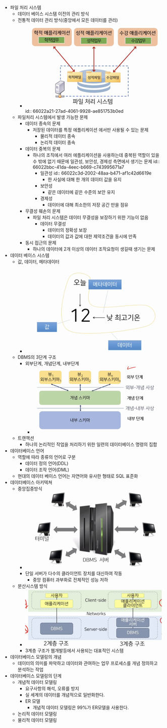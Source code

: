 - 파일 처리 시스템
	- 데이터 베이스 시스템 이전의 관리 방식
	- 전통적 데이터 관리 방식(중앙에서 모든 데이터를 관리)
		- ![image.png](../assets/image_1711417926498_0.png)
		  id:: 66022a21-27ad-4061-9928-ae851753b0ed
	- 파일처리 시스템에서 발생 가능한 문제
		- 데이터 종속의 문제
			- 저장된 데이터를 특정 에플리케이션 에서만 사용될 수 있는 문제
				- 물리적 데이터 종속
				- 논리적 데이터 종속
		- 데이터 중복의 문제
			- 하나의 조직에서 여러 에플리케이션을 사용하는데 중복된 역할이 있을 수 밖에 없기 때문에 일관성, 보안성, 경제성 측면에서 생기는 문제
			  id:: 66022bbc-41da-4eec-b669-c743995671a7
				- 일관성
				  id:: 66022c3d-2002-48aa-b471-af1c42d6619e
					- 한 사실에 대해 한 개의 데이터 값을 유지
				- 보안성
					- 같은 데이터에 같은 수준의 보안 유지
				- 경제성
					- 데이터에 대해 최소한의 저장 공간 만을 점유
		- 무결성 훼손의 문제
			- 파일 처리 시스템은 데이터 무결성을 보장하기 위한 기능이 없음
				- 데이터 무결성
					- 데이터의 정확성 보장
					- 데이터의 값과 값에 대한 제약조건을 동시에 만족
		- 동시 접근의 문제
			- 하나의 데이터에 2개 이상의 데이터 조작요청이 생길때 생기는 문제
- 데이터 베이스 시스템
	- 값, 데이터, 메타데이터
		- ![image.png](../assets/image_1711422955771_0.png)
	- DBMS의 3단계 구조
		- 외부단계, 개념단계, 내부단계
			- ![image.png](../assets/image_1711436415285_0.png)
	- 트랜잭션
		- 하나의 논리적인 작업을 처리하기 위한 일련의 데이터베이스 명령의 집합
- 데이터베이스 언어
	- 역할에 따라 종류의 언어로 구분
		- 데이터 정의 언어(DDL)
		- 데이터 조작 언어(DML)
	- 현대의 데이터 베이스 언어는 자연어와 유사한 형태로 SQL 표준화
- 데이터베이스 아키텍쳐
	- 중앙집중방식
		- ![image.png](../assets/image_1711437008087_0.png)
		- 단일 서버가 다수의 클라이언트 장치를 대신하여 작동
			- 중앙 컴퓨터 과부화로 전체적인 성능 저하
	- 분산시스템 방식
		- ![image.png](../assets/image_1711437344344_0.png)
		- 3계층 구조가 웹개발등에서 사용되는 대표적인 시스템
- 데이터베이스 모델링의 개념
	- 데이터의 의미를 파악하고 데이터와 관여하는 업무 프로세스를 개념 정의하고 분석하는 작업
- 데이터베이스 모델링의 단계
	- 개념적 데이터 모델링
		- 요구사항의 해석, 오류를 방지
		- 실 세계의 데이터를 개념적으로 일반화한다.
		- ER 모델
			- 개념적 데이터 모델링은 99%가 ER모델을 사용한다.
	- 논리적 데이터 모델링
	- 물리적 데이터 모델링